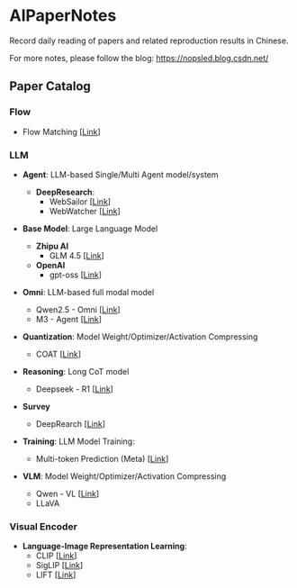 # AIPaperNotes
Record daily reading of papers and related reproduction results in Chinese.

For more notes, please follow the blog: https://nopsled.blog.csdn.net/

## Paper Catalog

### Flow

- Flow Matching [[Link](https://github.com/AlphaAvatar/AIPaperNotes/blob/main/Flow/2023/FLOW%20MATCHING%20FOR%20GENERATIVE%20MODELING.md)]

### LLM

- **Agent**: LLM-based Single/Multi Agent model/system
    - **DeepResearch**:
        - WebSailor [[Link](https://github.com/AlphaAvatar/AIPaperNotes/blob/main/LLM/Agent/DeepRearch/2025/WebSailor%3A%20Navigating%20Super-human%20Reasoning%20for%20Web%20Agent.md)]
        - WebWatcher [[Link](https://github.com/AlphaAvatar/AIPaperNotes/blob/main/LLM/Agent/DeepRearch/2025/WebWatcher%3A%20Breaking%20New%20Frontiers%20of%20Vision-Language%20Deep%20Research%20Agent.md)]

- **Base Model**: Large Language Model
    - **Zhipu AI**
        - GLM 4.5 [[Link](https://github.com/AlphaAvatar/AIPaperNotes/blob/main/LLM/Base%20Model/Zhipu%20AI/2025/GLM-4.5%3A%20Agentic%2C%20Reasoning%2C%20and%20Coding%20(ARC)%20Foundation%20Models.md)]
    - **OpenAI**
        - gpt-oss [[Link](https://github.com/AlphaAvatar/AIPaperNotes/blob/main/LLM/Base%20Model/OpenAI/2025/gpt-oss-120b%20%26%20gpt-oss-20b%20Model%20Card.md)]

- **Omni**: LLM-based full modal model
    - Qwen2.5 - Omni [[Link](https://github.com/AlphaAvatar/AIPaperNotes/blob/main/LLM/Omni/2025/Qwen2.5-Omni%20Technical%20Report.md)]
    - M3 - Agent [[Link](https://github.com/AlphaAvatar/AIPaperNotes/blob/main/LLM/Omni/2025/Seeing%2C%20Listening%2C%20Remembering%2C%20and%20Reasoning%3A%20A%20Multimodal%20Agent%20with%20Long-Term%20Memory.md)]

- **Quantization**: Model Weight/Optimizer/Activation Compressing
    - COAT [[Link](https://github.com/AlphaAvatar/AIPaperNotes/blob/main/LLM/Quantization/2025/COAT%3A%20COMPRESSING%20OPTIMIZER%20STATES%20AND%20ACTIVATION%20FOR%20MEMORY-EFFICIENT%20FP8%20TRAINING.md)]

- **Reasoning**: Long CoT model
    - Deepseek - R1 [[Link](https://github.com/AlphaAvatar/AIPaperNotes/blob/main/LLM/Reasoning/2025/DeepSeek-R1%3A%20Incentivizing%20Reasoning%20Capability%20in%20LLMs%20via%20Reinforcement%20Learning.md)]

- **Survey**
    - DeepRearch [[Link](https://github.com/AlphaAvatar/AIPaperNotes/blob/main/LLM/Survey/DeepRearch/2025/A%20Comprehensive%20Survey%20of%20Deep%20Research%3A%20Systems%2C%20Methodologies%2C%20and%20Applications.md)]

- **Training**: LLM Model Training:
    - Multi-token Prediction (Meta) [[Link](https://github.com/AlphaAvatar/AIPaperNotes/blob/main/LLM/Training/Multi-token%20Prediction/2025/Better%20%26%20Faster%20Large%20Language%20Models%20via%20Multi-token%20Prediction.md)]

- **VLM**: Model Weight/Optimizer/Activation Compressing
    - Qwen - VL [[Link](https://github.com/AlphaAvatar/AIPaperNotes/blob/main/LLM/VLM/2023/Qwen-VL%3A%20A%20Versatile%20Vision-Language%20Model%20for%20Understanding%2C%20Localization%2C%20Text%20Reading%2C%20and%20Beyond.md)]
    - LLaVA

### Visual Encoder

- **Language-Image Representation Learning**:
    - CLIP [[Link](https://github.com/AlphaAvatar/AIPaperNotes/blob/main/Visual%20Encoder/Language%20Image%20Pretraining/2021/Learning%20Transferable%20Visual%20Models%20From%20Natural%20Language%20Supervision.md)]
    - SigLIP [[Link](https://github.com/AlphaAvatar/AIPaperNotes/blob/main/Visual%20Encoder/Language%20Image%20Pretraining/2023/Sigmoid%20Loss%20for%20Language%20Image%20Pre-Training.md)]
    - LIFT [[Link](https://github.com/AlphaAvatar/AIPaperNotes/blob/main/Visual%20Encoder/Language%20Image%20Pretraining/2025/Language-Image%20Alignment%20with%20Fixed%20Text%20Encoders.md)]
